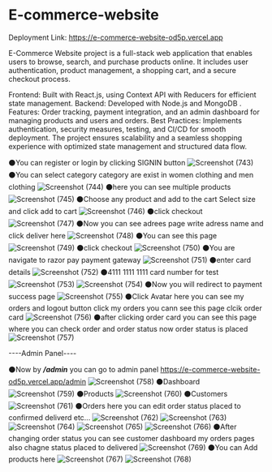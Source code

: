 # E-commerce-website

Deployment Link: https://e-commerce-website-od5p.vercel.app

 E-Commerce Website project is a full-stack web application that enables users to browse, search, and purchase products online. It includes user authentication, product management, a shopping cart, and a secure checkout process.

Frontend: Built with React.js, using Context API with Reducers for efficient state management.
Backend: Developed with Node.js and MongoDB .
Features: Order tracking, payment integration, and an admin dashboard for managing products and users and orders.
Best Practices: Implements authentication, security measures, testing, and CI/CD for smooth deployment.
The project ensures scalability and a seamless shopping experience with optimized state management and structured data flow.

⚫You can register or login by clicking SIGNIN button
![Screenshot (743)](https://github.com/user-attachments/assets/391e1f2d-6f5b-44b5-a41d-bed7133f76bf)
⚫You can select category category are exist in women clothing and men clothing
![Screenshot (744)](https://github.com/user-attachments/assets/f13570a7-e2d7-4a14-a029-b0b3b77bf8ce)
⚫here you can see multiple products
![Screenshot (745)](https://github.com/user-attachments/assets/51d4b18d-f4bc-4cfc-916c-788ba09f440b)
⚫Choose any product and add to the cart Select size and click add to cart
![Screenshot (746)](https://github.com/user-attachments/assets/5b760ad7-a45b-4538-91d1-0d333c6f5af7)
⚫click checkout
![Screenshot (747)](https://github.com/user-attachments/assets/a08aa555-4b0f-47cd-ac11-f4955df4115a)
⚫Now you can see adrees page write adress name and click deliver here
![Screenshot (748)](https://github.com/user-attachments/assets/5b004809-a267-4d8b-b5d2-15098f906513)
⚫You can see this page
![Screenshot (749)](https://github.com/user-attachments/assets/a8dcfb9f-b82b-49e3-8694-2864cbc5e901)
⚫click checkout
![Screenshot (750)](https://github.com/user-attachments/assets/bb2df37d-25d2-4c7f-91f0-7d4d42c1024e)
⚫You are navigate to razor pay payment gateway
![Screenshot (751)](https://github.com/user-attachments/assets/9511d287-c59f-4bc1-aea3-0870fba9fa22)
⚫enter card details
![Screenshot (752)](https://github.com/user-attachments/assets/e5604d25-ddb8-46d3-8089-582afca2f68e)
⚫4111 1111 1111 card number for test
![Screenshot (753)](https://github.com/user-attachments/assets/162668c7-4d6b-4c65-8da3-a3eeb3a64d56)
![Screenshot (754)](https://github.com/user-attachments/assets/8879985f-c154-4632-bdd2-5c39ff1585db)
⚫Now you will redirect to payment success page
![Screenshot (755)](https://github.com/user-attachments/assets/7502eaf1-2c92-42b9-b8dc-b4360ef93e1b)
⚫Click Avatar here you can see my orders and logout button click my orders you cann see this page clcik order card
![Screenshot (756)](https://github.com/user-attachments/assets/a2f7e00a-568f-492d-a386-b80aff22af3a)
⚫after clicking order card you can see this page where you can check order and order status now order status is placed 
![Screenshot (757)](https://github.com/user-attachments/assets/c8c86ab4-977e-4a78-88fd-b057257036fa)

----Admin Panel----

⚫Now by ***/admin*** you can go to admin panel  https://e-commerce-website-od5p.vercel.app/admin
![Screenshot (758)](https://github.com/user-attachments/assets/98b8dff3-9e49-47d4-91c7-df3d70f0393d)
⚫Dashboard
![Screenshot (759)](https://github.com/user-attachments/assets/db8cde5f-e219-43a6-9bad-a3cd1ca440c4)
⚫Products
![Screenshot (760)](https://github.com/user-attachments/assets/122f2eff-0ed3-4fd3-b9cc-3d2cd763df03)
⚫Customers
![Screenshot (761)](https://github.com/user-attachments/assets/ceb125e7-4d4f-4bd9-beae-2ffcee2f4dcb)
⚫Orders here you can edit order status placed to confirmed deliverd etc...
![Screenshot (762)](https://github.com/user-attachments/assets/a9ad12ff-b9a1-468a-b733-82d5ceb6b1cd)
![Screenshot (763)](https://github.com/user-attachments/assets/466446ec-bc5e-4519-ab91-1aa395addf93)
![Screenshot (764)](https://github.com/user-attachments/assets/b83cf2fe-47d6-4c07-a09b-6d1bf4c9bcd5)
![Screenshot (765)](https://github.com/user-attachments/assets/ec96076e-7ec0-4903-bfbb-d4816d015b52)
![Screenshot (766)](https://github.com/user-attachments/assets/251d1338-5d44-4b20-b041-f874060c9757)
⚫After changing order status you can see customer dashboard my orders pages also chagne status placed to delivered
![Screenshot (769)](https://github.com/user-attachments/assets/55f578d7-91cd-4874-aea5-9545781386f8)
⚫You can Add products here
![Screenshot (767)](https://github.com/user-attachments/assets/66024261-de8b-4031-b177-55e179b9664d)
![Screenshot (768)](https://github.com/user-attachments/assets/7f47f0a5-46a8-4926-b6a2-ff49705b4527)
